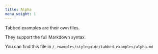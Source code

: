 ```yaml
---
title: Alpha
menu_weight: 1
---
```


Tabbed examples are their own files.

They support the full Markdown syntax.

You can find this file in `/_examples/styleguide/tabbed-examples/alpha.md`
